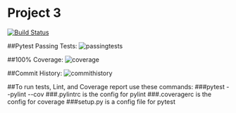 # Project 3 
[![Build Status](https://app.travis-ci.com/kaw393939/calc2.svg?branch=main)](https://app.travis-ci.com/kaw393939/calc2)

##Pytest Passing Tests:
![passingtests](https://user-images.githubusercontent.com/90408079/146307361-d8f91776-b756-4def-b700-257b413c9671.PNG)

##100% Coverage:
![coverage](https://user-images.githubusercontent.com/90408079/146307381-9c7d6d9c-8bc0-412d-a30a-592ecece1481.png)

##Commit History:
![commithistory](https://user-images.githubusercontent.com/90408079/146307607-aad261c5-4b70-49c5-b0c7-993a5973c3a3.PNG)

##To run tests, Lint, and Coverage report use these commands:
###pytest  --pylint --cov
###.pylintrc is the config for pylint
###.coveragerc is the config for coverage
###setup.py is a config file for pytest
